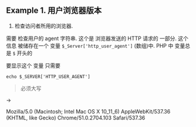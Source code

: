 ## Example 1. 用户浏览器版本


1. 检查访问者所用的浏览器.

需要 检查用户的 agent 字符串.
这个是 浏览器发送的 HTTP 请求的 一部分.
这个信息 被储存在一个 变量 `$_Server['http_user_agent']` (数组)中.
PHP 中 变量总是 `$` 开头的

要显示这个 变量 只需要

`echo $_SERVER['HTTP_USER_AGENT']`
> 必须大写

→ 

Mozilla/5.0 (Macintosh; Intel Mac OS X 10_11_6) AppleWebKit/537.36 (KHTML, like Gecko) Chrome/51.0.2704.103 Safari/537.36